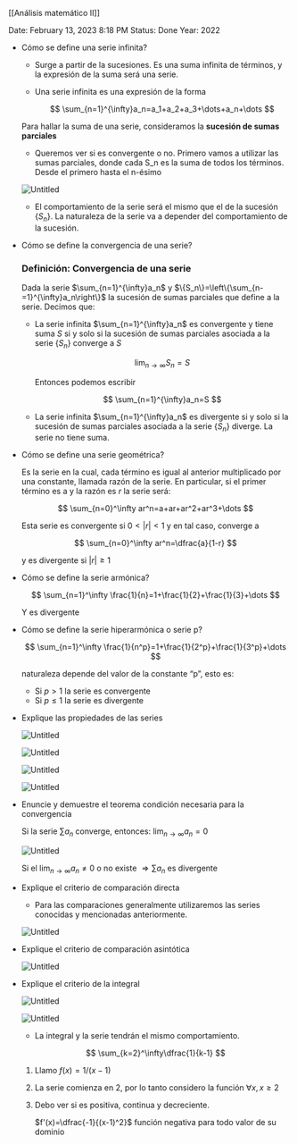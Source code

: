 [[Análisis matemático II]]

Date: February 13, 2023 8:18 PM
Status: Done
Year: 2022

- Cómo se define una serie infinita?
    - Surge a partir de la sucesiones. Es una suma infinita de términos, y la expresión de la suma será una serie.
    - Una serie infinita es una expresión de la forma
        
        $$
        \sum_{n=1}^{\infty}a_n=a_1+a_2+a_3+\dots+a_n+\dots
        $$
        
    
    Para hallar la suma de una serie, consideramos la **sucesión de sumas parciales**
    
    - Queremos ver si es convergente o no. Primero vamos a utilizar las sumas parciales, donde cada S_n es la suma de todos los términos. Desde el primero hasta el n-ésimo
    
    ![Untitled](_private/Images/Series%20numéricas%20de%20términos%20positivos/Untitled.png)
    
    - El comportamiento de la serie será el mismo que el de la sucesión $\{S_n\}$. La naturaleza de la serie va a depender del comportamiento de la sucesión.
- Cómo se define la convergencia de una serie?
    
    ### Definición: Convergencia de una serie
    
    Dada la serie $\sum_{n=1}^{\infty}a_n$ y $\{S_n\}=\left\{\sum_{n-=1}^{\infty}a_n\right\}$ la sucesión de sumas parciales que define a la serie. Decimos que:
    
    - La serie infinita $\sum_{n=1}^{\infty}a_n$ es convergente y tiene suma $S$ si y solo si la sucesión de sumas parciales asociada a la serie $\{S_n\}$ converge a $S$
        
        $$
        \lim_{n\rightarrow\infty}S_n=S
        $$
        
        Entonces podemos escribir 
        
        $$
        \sum_{n=1}^{\infty}a_n=S
        $$
        
    - La serie infinita $\sum_{n=1}^{\infty}a_n$ es divergente si y solo si la sucesión de sumas parciales asociada a la serie $\{S_n\}$ diverge. La serie no tiene suma.
- Cómo se define una serie geométrica?
    
    Es la serie en la cual, cada término es igual al anterior multiplicado por una constante, llamada razón de la serie. En particular, si el primer término es a y la razón es $r$ la
    serie será:
    
    $$
    \sum_{n=0}^\infty ar^n=a+ar+ar^2+ar^3+\dots
    $$
    
    Esta serie es convergente si $0<|r|<1$ y en tal caso, converge a 
    
    $$
    \sum_{n=0}^\infty ar^n=\dfrac{a}{1-r}
    $$
    
    y es divergente si $|r|\geq 1$
    
- Cómo se define la serie armónica?
    
    $$
    \sum_{n=1}^\infty \frac{1}{n}=1+\frac{1}{2}+\frac{1}{3}+\dots
    $$
    
    Y es divergente
    
- Cómo se define la serie hiperarmónica o serie p?
    
    $$
    \sum_{n=1}^\infty \frac{1}{n^p}=1+\frac{1}{2^p}+\frac{1}{3^p}+\dots
    $$
    
    naturaleza depende del valor de la constante “p”, esto es:
    
    - Si $p > 1$ la serie es convergente
    - Si $p \leq 1$ la serie es divergente
    
- Explique las propiedades de las series
    
    ![Untitled](_private/Images/Series%20numéricas%20de%20términos%20positivos/Untitled%201.png)
    
    ![Untitled](_private/Images/Series%20numéricas%20de%20términos%20positivos/Untitled%202.png)
    
    ![Untitled](_private/Images/Series%20numéricas%20de%20términos%20positivos/Untitled%203.png)
    
    ![Untitled](_private/Images/Series%20numéricas%20de%20términos%20positivos/Untitled%204.png)
    
- Enuncie y demuestre el teorema condición necesaria para la convergencia
    
    Si la serie $\sum a_n$ converge, entonces: $\lim_{n\rightarrow \infty}a_n =0$
    
    ![Untitled](_private/Images/Series%20numéricas%20de%20términos%20positivos/Untitled%205.png)
    
    Si el $\lim_{n\rightarrow \infty}a_n \neq 0$ o no existe $\Rightarrow \sum a_n$ es divergente
    
- Explique el criterio de comparación directa
    - Para las comparaciones generalmente utilizaremos las series conocidas y mencionadas anteriormente.
    
    ![Untitled](_private/Images/Series%20numéricas%20de%20términos%20positivos/Untitled%206.png)
    
- Explique el criterio de comparación asintótica
    
    ![Untitled](_private/Images/Series%20numéricas%20de%20términos%20positivos/Untitled%207.png)
    
- Explique el criterio de la integral
    
    ![Untitled](_private/Images/Series%20numéricas%20de%20términos%20positivos/Untitled%208.png)
    
    ![Untitled](_private/Images/Series%20numéricas%20de%20términos%20positivos/Untitled%209.png)
    
    - La integral y la serie tendrán el mismo comportamiento.
    
    $$
    \sum_{k=2}^\infty\dfrac{1}{k-1}
    $$
    
    1. Llamo $f(x)=1/(x-1)$
    2. La serie comienza en 2, por lo tanto considero la función $\forall x, x\geq 2$
    3. Debo ver si es positiva, continua y decreciente.
        
        $f'(x)=\dfrac{-1}{(x-1)^2}$ función negativa para todo valor de su dominio